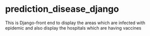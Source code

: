 # prediction_disease_django
This is Django-front end to display the areas which are infected with epidemic and also display the hospitals which are having vaccines
